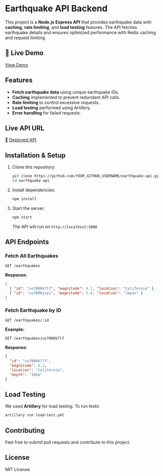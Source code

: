 
# Earthquake API Backend

This project is a **Node.js Express API** that provides earthquake data with **caching**, **rate limiting**, and **load testing** features. The API fetches earthquake details and ensures optimized performance with Redis caching and request limiting.

## 🔗 Live Demo
[View Demo](<https://youtu.be/kuz26pnbvhU>)

## Features
- **Fetch earthquake data** using unique earthquake IDs.
- **Caching** implemented to prevent redundant API calls.
- **Rate limiting** to control excessive requests.
- **Load testing** performed using Artillery.
- **Error handling** for failed requests.

## Live API URL
🚀 [Deployed API](https://earth-quake-api-caching-rate-limiting.vercel.app/)

## Installation & Setup
1. Clone this repository:
   ```bash
   git clone https://github.com/YOUR_GITHUB_USERNAME/earthquake-api.git
   cd earthquake-api
   ```
2. Install dependencies:
   ```bash
   npm install
   ```
3. Start the server:
   ```bash
   npm start
   ```
   The API will run on `http://localhost:5000`

## API Endpoints
### Fetch All Earthquakes
```http
GET /earthquakes
```
**Response:**
```json
[
  { "id": "us7000k7lf", "magnitude": 6.1, "location": "California" },
  { "id": "us7000jxyz", "magnitude": 5.8, "location": "Japan" }
]
```

### Fetch Earthquake by ID
```http
GET /earthquakes/:id
```
**Example:**
```http
GET /earthquakes/us7000k7lf
```
**Response:**
```json
{
  "id": "us7000k7lf",
  "magnitude": 6.1,
  "location": "California",
  "depth": "10km"
}
```

## Load Testing
We used **Artillery** for load testing. To run tests:
```bash
artillery run load-test.yml
```

## Contributing
Feel free to submit pull requests and contribute to this project.

## License
MIT License

